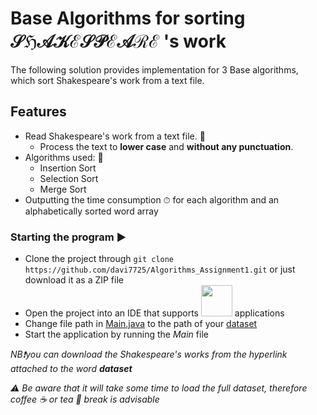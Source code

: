 # Base Algorithms for sorting 𝒮ℌ𝒜𝒦ℰ𝒮𝒫ℰ𝒜ℛℰ  's work 

The following solution provides implementation for 3 Base algorithms, which sort Shakespeare's work from a text file.

## Features
- Read Shakespeare's work from a text file. 📖
  - Process the text to **lower case** and **without any punctuation**.
- Algorithms used: 🧮
  - Insertion Sort
  - Selection Sort
  - Merge Sort
- Outputting the time consumption ⏱ for each algorithm and an alphabetically sorted word array 

### Starting the program ▶️
- Clone the project through `git clone https://github.com/davi7725/Algorithms_Assignment1.git` or just download it as a ZIP file
- Open the project into an IDE that supports   <img src="https://waffleio-direct-uploads-production.s3.amazonaws.com/uploads/5b631124103d580013dcf6a4/125516c66e82c728ace21e0d46b9c6ca73929be4a5e8a9429b4de29b2e54267e240dad2c4f89e226b8577a060a3012f316074107baae9b37b4f67e2fd00958a9c3674d71946818a4ead31ab907b826d94685b7b4dc4894be3c77e599935d7c4f5b4cd6a2047ff5db59c24af742eb4c50a1133462e477327c40941a6761.png" height="50">    applications
- Change file path in [Main.java](https://github.com/davi7725/Algorithms_Assignment1/blob/9fdd4a3a62e0165d0f6c28384cf797044385c813/src/main/java/com/cphbusiness/basicalgorithms/Main.java#L31) to the path of your [dataset](https://raw.githubusercontent.com/datsoftlyngby/soft2019spring-algorithms/master/Weeklies/Week_05/Assignment_01/Shakespeare_Complete_Works.txt)
- Start the application by running the *Main* file

_NB❗️you can download the Shakespeare's works from the hyperlink attached to the word **dataset**_

_⚠️ Be aware that it will take some time to load the full dataset, therefore coffee ☕️ or tea 🍵 break is advisable_

